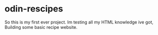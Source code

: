 # odin-rescipes
So this is my first ever project. Im testing all my HTML knowledge ive got,
Building some basic recipe website.

